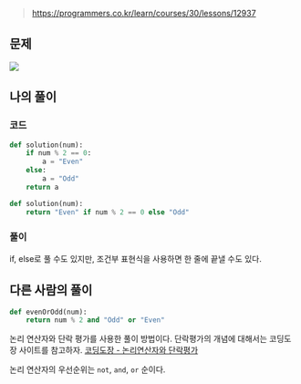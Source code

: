 > https://programmers.co.kr/learn/courses/30/lessons/12937

## 문제
![](https://images.velog.io/images/suasue/post/7f53e12e-7dcf-401d-8ecc-353d308ac428/%EC%A7%9D%ED%98%B8.PNG)

## 나의 풀이
### 코드
```python
def solution(num):
    if num % 2 == 0:
        a = "Even"
    else:
        a = "Odd"
    return a
```            
```python
def solution(num):
    return "Even" if num % 2 == 0 else "Odd"
```

### 풀이
if, else로 풀 수도 있지만, 조건부 표현식을 사용하면 한 줄에 끝낼 수도 있다. 

## 다른 사람의 풀이
```python
def evenOrOdd(num):
    return num % 2 and "Odd" or "Even"
```

논리 연산자와 단락 평가를 사용한 풀이 방법이다. 단락평가의 개념에 대해서는 코딩도장 사이트를 참고하자. [코딩도장 - 논리연산자와 단락평가](https://dojang.io/mod/page/view.php?id=2192)

논리 연산자의 우선순위는 `not`, `and`, `or` 순이다.